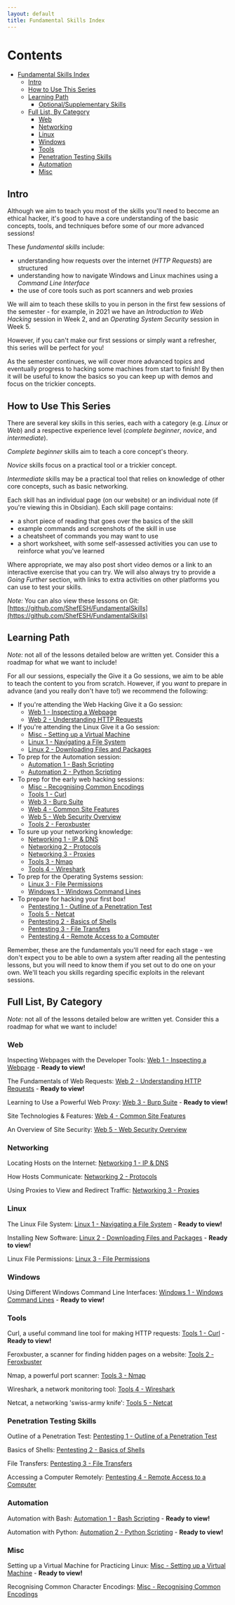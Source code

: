 ```yaml
---
layout: default
title: Fundamental Skills Index
---
```


# Contents
- [Fundamental Skills Index](#fundamental-skills-index)
  - [Intro](#intro)
  - [How to Use This Series](#how-to-use-this-series)
  - [Learning Path](#learning-path)
    - [Optional/Supplementary Skills](#optional/supplementary-skills)
  - [Full List, By Category](#full-list,-by-category)
    - [Web](#web)
    - [Networking](#networking)
    - [Linux](#linux)
    - [Windows](#windows)
    - [Tools](#tools)
    - [Penetration Testing Skills](#penetration-testing-skills)
    - [Automation](#automation)
    - [Misc](#misc)

## Intro

Although we aim to teach you most of the skills you'll need to become an ethical hacker, it's good to have a core understanding of the basic concepts, tools, and techniques before some of our more advanced sessions!

These *fundamental skills* include:
- understanding how requests over the internet (*HTTP Requests*) are structured
- understanding how to navigate Windows and Linux machines using a *Command Line Interface*
- the use of core tools such as port scanners and web proxies

We will aim to teach these skills to you in person in the first few sessions of the semester - for example, in 2021 we have an *Introduction to Web Hacking* session in Week 2, and an *Operating System Security* session in Week 5.

However, if you can't make our first sessions or simply want a refresher, this series will be perfect for you!

As the semester continues, we will cover more advanced topics and eventually progress to hacking some machines from start to finish! By then it will be useful to know the basics so you can keep up with demos and focus on the trickier concepts.

## How to Use This Series

There are several key skills in this series, each with a category (e.g. *Linux* or *Web*) and a respective experience level (*complete beginner*, *novice*, and *intermediate*).

*Complete beginner* skills aim to teach a core concept's theory.

*Novice* skills focus on a practical tool or a trickier concept.

*Intermediate* skills may be a practical tool that relies on knowledge of other core concepts, such as basic networking.

Each skill has an individual page (on our website) or an individual note (if you're viewing this in Obsidian). Each skill page contains:
- a short piece of reading that goes over the basics of the skill
- example commands and screenshots of the skill in use
- a cheatsheet of commands you may want to use
- a short worksheet, with some self-assessed activities you can use to reinforce what you've learned

Where appropriate, we may also post short video demos or a link to an interactive exercise that you can try. We will also always try to provide a *Going Further* section, with links to extra activities on other platforms you can use to test your skills.

*Note:* You can also view these lessons on Git: [https://github.com/ShefESH/FundamentalSkills](https://github.com/ShefESH/FundamentalSkills)

## Learning Path

*Note:* not all of the lessons detailed below are written yet. Consider this a roadmap for what we want to include!

For all our sessions, especially the Give it a Go sessions, we aim to be able to teach the content to you from scratch. However, if you *want* to prepare in advance (and you really don't have to!) we recommend the following:

- If you're attending the Web Hacking Give it a Go session:
	- [Web 1 - Inspecting a Webpage](/wiki/fundamental-skills/web-1---inspecting-a-webpage.pdf)
	- [Web 2 - Understanding HTTP Requests](/wiki/fundamental-skills/web-2---understanding-http-requests.pdf)
- If you're attending the Linux Give it a Go session:
	- [Misc - Setting up a Virtual Machine](/wiki/fundamental-skills/misc---setting-up-a-virtual-machine.pdf)
	- [Linux 1 - Navigating a File System](/wiki/fundamental-skills/linux-1---navigating-the-file-system.pdf)
	- [Linux 2 - Downloading Files and Packages](/wiki/fundamental-skills/linux-2---downloading-files-and-packages.pdf)
- To prep for the Automation session:
	- [Automation 1 - Bash Scripting](/wiki/fundamental-skills/automation-1---bash-scripting.pdf)
	- [Automation 2 - Python Scripting](/wiki/fundamental-skills/automation-2---python-scripting.pdf)
- To prep for the early web hacking sessions:
	- [Misc - Recognising Common Encodings](/wiki/fundamental-skills/misc---recognising-common-encodings.pdf)
	- [Tools 1 - Curl](/wiki/fundamental-skills/tools-1---curl.pdf)
	- [Web 3 - Burp Suite](/wiki/fundamental-skills/web-3---burp-suite.pdf)
	- [Web 4 - Common Site Features](/wiki/fundamental-skills/web-4---common-site-features.pdf)
	- [Web 5 - Web Security Overview](/wiki/fundamental-skills/web-5---web-security-overview.pdf)
	- [Tools 2 - Feroxbuster](/wiki/fundamental-skills/tools-2---feroxbuster.pdf)
- To sure up your networking knowledge:
	- [Networking 1 - IP & DNS](/wiki/fundamental-skills/networking-1---ip-&-dns.pdf)
	- [Networking 2 - Protocols](/wiki/fundamental-skills/networking-2---protocols.pdf)
	- [Networking 3 - Proxies](/wiki/fundamental-skills/networking-3---proxies.pdf)
	- [Tools 3 - Nmap](/wiki/fundamental-skills/tools-3---nmap.pdf)
	- [Tools 4 - Wireshark](/wiki/fundamental-skills/tools-4---wireshark.pdf)
- To prep for the Operating Systems session:
	- [Linux 3 - File Permissions](/wiki/fundamental-skills/linux-3---file-permissions.pdf)
	- [Windows 1 - Windows Command Lines](/wiki/fundamental-skills/windows-1---windows-command-lines.pdf)
- To prepare for hacking your first box!
	- [Pentesting 1 - Outline of a Penetration Test](/wiki/fundamental-skills/pentesting-1---outline-of-a-penetration-test.pdf)
	- [Tools 5 - Netcat](/wiki/fundamental-skills/tools-5---netcat.pdf)
	- [Pentesting 2 - Basics of Shells](/wiki/fundamental-skills/pentesting-2---basics-of-shells.pdf)
	- [Pentesting 3 - File Transfers](/wiki/fundamental-skills/pentesting-3---file-transfers.pdf)
	- [Pentesting 4 - Remote Access to a Computer](/wiki/fundamental-skills/pentesting-4---remote-access-to-a-computer.pdf)

Remember, these are the fundamentals you'll need for each stage - we don't expect you to be able to own a system after reading all the pentesting lessons, but you will need to know them if you set out to do one on your own. We'll teach you skills regarding specific exploits in the relevant sessions.

## Full List, By Category

*Note:* not all of the lessons detailed below are written yet. Consider this a roadmap for what we want to include!

### Web

Inspecting Webpages with the Developer Tools: [Web 1 - Inspecting a Webpage](/wiki/fundamental-skills/web-1---inspecting-a-webpage.pdf) - **Ready to view!**

The Fundamentals of Web Requests: [Web 2 - Understanding HTTP Requests](/wiki/fundamental-skills/web-2---understanding-http-requests.pdf) - **Ready to view!**

Learning to Use a Powerful Web Proxy: [Web 3 - Burp Suite](/wiki/fundamental-skills/web-3---burp-suite.pdf) - **Ready to view!**

Site Technologies & Features: [Web 4 - Common Site Features](/wiki/fundamental-skills/web-4---common-site-features.pdf)

An Overview of Site Security: [Web 5 - Web Security Overview](/wiki/fundamental-skills/web-5---web-security-overview.pdf)

### Networking

Locating Hosts on the Internet: [Networking 1 - IP & DNS](/wiki/fundamental-skills/networking-1---ip-&-dns.pdf)

How Hosts Communicate: [Networking 2 - Protocols](/wiki/fundamental-skills/networking-2---protocols.pdf)

Using Proxies to View and Redirect Traffic: [Networking 3 - Proxies](/wiki/fundamental-skills/networking-3---proxies.pdf)

### Linux

The Linux File System: [Linux 1 - Navigating a File System](/wiki/fundamental-skills/linux-1---navigating-the-file-system.pdf) - **Ready to view!**

Installing New Software: [Linux 2 - Downloading Files and Packages](/wiki/fundamental-skills/linux-2---downloading-files-and-packages.pdf) - **Ready to view!**

Linux File Permissions: [Linux 3 - File Permissions](/wiki/fundamental-skills/linux-3---file-permissions.pdf)

### Windows

Using Different Windows Command Line Interfaces: [Windows 1 - Windows Command Lines](/wiki/fundamental-skills/windows-1---windows-command-line-usage.pdf) - **Ready to view!**

### Tools

Curl, a useful command line tool for making HTTP requests: [Tools 1 - Curl](/wiki/fundamental-skills/tools-1---curl.pdf) - **Ready to view!**

Feroxbuster, a scanner for finding hidden pages on a website: [Tools 2 - Feroxbuster](/wiki/fundamental-skills/tools-2---feroxbuster.pdf)

Nmap, a powerful port scanner: [Tools 3 - Nmap](/wiki/fundamental-skills/tools-3---nmap.pdf)

Wireshark, a network monitoring tool: [Tools 4 - Wireshark](/wiki/fundamental-skills/tools-4---wireshark.pdf)

Netcat, a networking 'swiss-army knife': [Tools 5 - Netcat](/wiki/fundamental-skills/tools-5---netcat.pdf)

### Penetration Testing Skills

Outline of a Penetration Test: [Pentesting 1 - Outline of a Penetration Test](/wiki/fundamental-skills/pentesting-1---outline-of-a-penetration-test.pdf)

Basics of Shells: [Pentesting 2 - Basics of Shells](/wiki/fundamental-skills/pentesting-2---basics-of-shells.pdf)

File Transfers: [Pentesting 3 - File Transfers](/wiki/fundamental-skills/pentesting-3---file-transfers.pdf)

Accessing a Computer Remotely: [Pentesting 4 - Remote Access to a Computer](/wiki/fundamental-skills/pentesting-4---remote-access-to-a-computer.pdf)

### Automation

Automation with Bash: [Automation 1 - Bash Scripting](/wiki/fundamental-skills/automation-1---bash-scripting.pdf) - **Ready to view!**

Automation with Python: [Automation 2 - Python Scripting](/wiki/fundamental-skills/automation-2---python-scripting.pdf) - **Ready to view!**

### Misc

Setting up a Virtual Machine for Practicing Linux: [Misc - Setting up a Virtual Machine](/wiki/fundamental-skills/misc---setting-up-a-virtual-machine.pdf) - **Ready to view!**

Recognising Common Character Encodings: [Misc - Recognising Common Encodings](/wiki/fundamental-skills/misc---recognising-common-encodings.pdf)